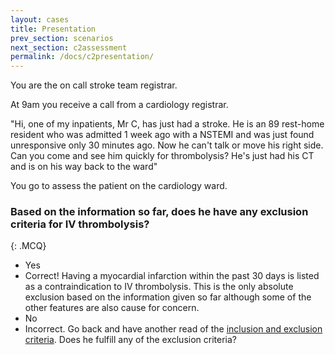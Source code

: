 ```yaml
---
layout: cases
title: Presentation
prev_section: scenarios
next_section: c2assessment
permalink: /docs/c2presentation/
---
```


You are the on call stroke team registrar.

At 9am you receive a call from a cardiology registrar.

"Hi, one of my inpatients, Mr C, has just had a stroke. He is an 89 rest-home resident who was admitted 1 week ago with a NSTEMI and was just found unresponsive only 30 minutes ago. Now he can't talk or move his right side. Can you come and see him quickly for thrombolysis? He's just had his CT and is on his way back to the ward"

You go to assess the patient on the cardiology ward.

### Based on the information so far, does he have any exclusion criteria for IV thrombolysis?
{: .MCQ}
  
* Yes
* Correct! Having a myocardial infarction within the past 30 days is listed as a contraindication to IV thrombolysis. This is the only absolute exclusion based on the information given so far although some of the other features are also cause for concern.
* No
* Incorrect. Go back and have another read of the [inclusion and exclusion criteria]({{site.url}}/resources/pathway.pdf). Does he fulfill any of the exclusion criteria?

